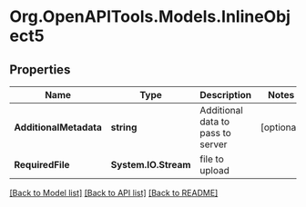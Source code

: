 # Org.OpenAPITools.Models.InlineObject5
## Properties

Name | Type | Description | Notes
------------ | ------------- | ------------- | -------------
**AdditionalMetadata** | **string** | Additional data to pass to server | [optional] 
**RequiredFile** | **System.IO.Stream** | file to upload | 

[[Back to Model list]](../README.md#documentation-for-models) [[Back to API list]](../README.md#documentation-for-api-endpoints) [[Back to README]](../README.md)

